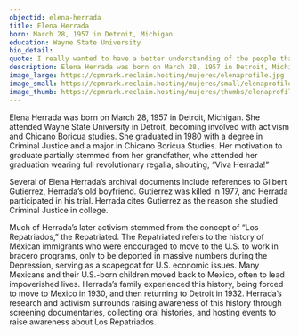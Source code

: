 ```yaml
---
objectid: elena-herrada
title: Elena Herrada
born: March 28, 1957 in Detroit, Michigan
education: Wayne State University
bio_detail:
quote: I really wanted to have a better understanding of the people that I had grown up around and the systems that I had seen oppress people.
description: Elena Herrada was born on March 28, 1957 in Detroit, Michigan. She attended Wayne State University in Detroit, becoming involved with activism and Chicano Boricua studies. She graduated in 1980 with a degree in Criminal Justice and a major in Chicano Boricua Studies. Her motivation to graduate partially stemmed from her grandfather, who attended her graduation wearing full revolutionary regalia, shouting, “Viva Herrada!”
image_large: https://cpmrark.reclaim.hosting/mujeres/elenaprofile.jpg
image_small: https://cpmrark.reclaim.hosting/mujeres/small/elenaprofile_sm.jpg
image_thumb: https://cpmrark.reclaim.hosting/mujeres/thumbs/elenaprofile_th.jpg
---
```


Elena Herrada was born on March 28, 1957 in Detroit, Michigan. She attended Wayne State University in Detroit, becoming involved with activism and Chicano Boricua studies. She graduated in 1980 with a degree in Criminal Justice and a major in Chicano Boricua Studies. Her motivation to graduate partially stemmed from her grandfather, who attended her graduation wearing full revolutionary regalia, shouting, “Viva Herrada!”

Several of Elena Herrada’s archival documents include references to Gilbert Gutierrez, Herrada’s old boyfriend. Gutierrez was killed in 1977, and Herrada participated in his trial. Herrada cites Gutierrez as the reason she studied Criminal Justice in college.

Much of Herrada’s later activism stemmed from the concept of “Los Repatriados,” the Repatriated. The Repatriated refers to the history of Mexican immigrants who were encouraged to move to the U.S. to work in bracero programs, only to be deported in massive numbers during the Depression, serving as a scapegoat for U.S. economic issues. Many Mexicans and their U.S.-born children moved back to Mexico, often to lead impoverished lives. Herrada’s family experienced this history, being forced to move to Mexico in 1930, and then returning to Detroit in 1932. Herrada’s research and activism surrounds raising awareness of this history through screening documentaries, collecting oral histories, and hosting events to raise awareness about Los Repatriados.

